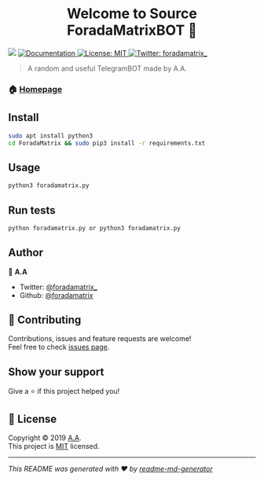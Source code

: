 <h1 align="center">Welcome to Source ForadaMatrixBOT 👋</h1>
<p>
  <img src="https://img.shields.io/badge/version-0.0.1-blue.svg?cacheSeconds=2592000" />
  <a href="https://github.com/foradamatrix/ForadaMatrix#readme">
    <img alt="Documentation" src="https://img.shields.io/badge/documentation-yes-brightgreen.svg" target="_blank" />
  </a>
  <a href="https://github.com/foradamatrix/ForadaMatrix/blob/master/LICENSE">
    <img alt="License: MIT" src="https://img.shields.io/badge/License-MIT-yellow.svg" target="_blank" />
  </a>
  <a href="https://twitter.com/foradamatrix_">
    <img alt="Twitter: foradamatrix_" src="https://img.shields.io/twitter/follow/foradamatrix_.svg?style=social" target="_blank" />
  </a>
</p>

> A random and useful TelegramBOT made by A.A.

### 🏠 [Homepage](https://github.com/foradamatrix/ForadaMatrix#readme)

## Install

```sh
sudo apt install python3
cd ForadaMatrix && sudo pip3 install -r requirements.txt
```

## Usage

```sh
python3 foradamatrix.py 
```

## Run tests

```sh
python foradamatrix.py or python3 foradamatrix.py
```

## Author

👤 **A.A**

* Twitter: [@foradamatrix_](https://twitter.com/foradamatrix_)
* Github: [@foradamatrix](https://github.com/foradamatrix)

## 🤝 Contributing

Contributions, issues and feature requests are welcome!<br />Feel free to check [issues page](https://github.com/foradamatrix/ForadaMatrix/issues).

## Show your support

Give a ⭐️ if this project helped you!

## 📝 License

Copyright © 2019 [A.A](https://github.com/foradamatrix).<br />
This project is [MIT](https://github.com/foradamatrix/ForadaMatrix/blob/master/LICENSE) licensed.

***
_This README was generated with ❤️ by [readme-md-generator](https://github.com/kefranabg/readme-md-generator)_
